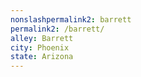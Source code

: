 ```yaml
---
﻿nonslashpermalink2: barrett
permalink2: /barrett/
alley: Barrett
city: Phoenix
state: Arizona
---
```

